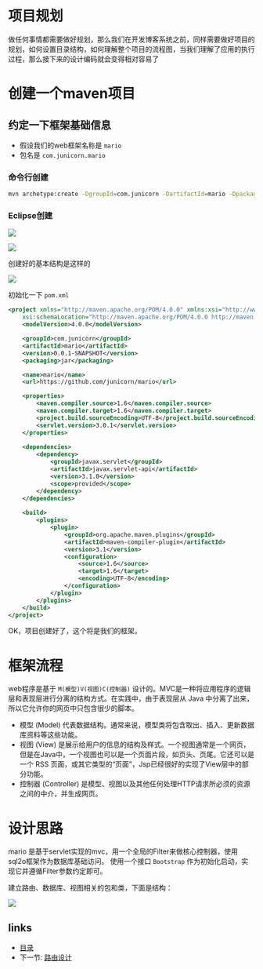 # 项目规划

做任何事情都需要做好规划，那么我们在开发博客系统之前，同样需要做好项目的规划，如何设置目录结构，如何理解整个项目的流程图，当我们理解了应用的执行过程，那么接下来的设计编码就会变得相对容易了

# 创建一个maven项目

## 约定一下框架基础信息

* 假设我们的web框架名称是 `mario`
* 包名是 `com.junicorn.mario`

### 命令行创建

```sh
mvn archetype:create -DgroupId=com.junicorn -DartifactId=mario -DpackageName=com.junicorn.mario
```

### Eclipse创建

![](http://i.imgur.com/2Spe2n6.png)

![](http://i.imgur.com/ElMZvuG.png)

创建好的基本结构是这样的

![](http://i.imgur.com/DxHVt9m.png)

初始化一下 `pom.xml`

```xml
<project xmlns="http://maven.apache.org/POM/4.0.0" xmlns:xsi="http://www.w3.org/2001/XMLSchema-instance"
	xsi:schemaLocation="http://maven.apache.org/POM/4.0.0 http://maven.apache.org/xsd/maven-4.0.0.xsd">
	<modelVersion>4.0.0</modelVersion>

	<groupId>com.junicorn</groupId>
	<artifactId>mario</artifactId>
	<version>0.0.1-SNAPSHOT</version>
	<packaging>jar</packaging>

	<name>mario</name>
	<url>https://github.com/junicorn/mario</url>

	<properties>
		<maven.compiler.source>1.6</maven.compiler.source>
		<maven.compiler.target>1.6</maven.compiler.target>
		<project.build.sourceEncoding>UTF-8</project.build.sourceEncoding>
		<servlet.version>3.0.1</servlet.version>
	</properties>
	
	<dependencies>
		<dependency>
			<groupId>javax.servlet</groupId>
			<artifactId>javax.servlet-api</artifactId>
			<version>3.1.0</version>
			<scope>provided</scope>
		</dependency>
	</dependencies>
	
	<build>
		<plugins>
			<plugin>
				<groupId>org.apache.maven.plugins</groupId>
				<artifactId>maven-compiler-plugin</artifactId>
				<version>3.1</version>
				<configuration>
					<source>1.6</source>
					<target>1.6</target>
					<encoding>UTF-8</encoding>
				</configuration>
			</plugin>
		</plugins>
	</build>
</project>
```

OK，项目创建好了，这个将是我们的框架。

# 框架流程

web程序是基于 `M(模型)V(视图)C(控制器)` 设计的。MVC是一种将应用程序的逻辑层和表现层进行分离的结构方式。在实践中，由于表现层从 Java 中分离了出来，所以它允许你的网页中只包含很少的脚本。

* 模型 (Model) 代表数据结构。通常来说，模型类将包含取出、插入、更新数据库资料等这些功能。
* 视图 (View) 是展示给用户的信息的结构及样式。一个视图通常是一个网页，但是在Java中，一个视图也可以是一个页面片段，如页头、页尾。它还可以是一个 RSS 页面，或其它类型的“页面”，Jsp已经很好的实现了View层中的部分功能。
* 控制器 (Controller) 是模型、视图以及其他任何处理HTTP请求所必须的资源之间的中介，并生成网页。

# 设计思路

mario 是基于servlet实现的mvc，用一个全局的Filter来做核心控制器，使用sql2o框架作为数据库基础访问。
使用一个接口 `Bootstrap` 作为初始化启动，实现它并遵循Filter参数约定即可。

建立路由、数据库、视图相关的包和类，下面是结构：

![](http://i.imgur.com/LEHfXYT.png)


## links
   * [目录](<SUMMARY.md>)
   * 下一节: [路由设计](<2.route.md>)

